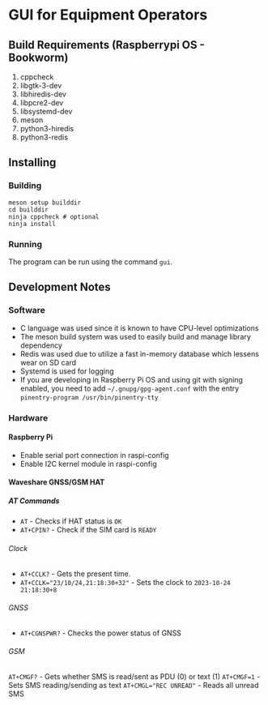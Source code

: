 # GUI for Equipment Operators

## Build Requirements (Raspberrypi OS - Bookworm)

1. cppcheck
2. libgtk-3-dev
3. libhiredis-dev
4. libpcre2-dev
5. libsystemd-dev
6. meson
7. python3-hiredis
8. python3-redis

## Installing

### Building
```
meson setup builddir
cd builddir
ninja cppcheck # optional
ninja install
```

### Running

The program can be run using the command `gui`.

## Development Notes

### Software

- C language was used since it is known to have CPU-level optimizations
- The meson build system was used to easily build and manage library dependency
- Redis was used due to utilize a fast in-memory database which lessens wear on SD card
- Systemd is used for logging
- If you are developing in Raspberry Pi OS and using git with signing enabled, you need to add `~/.gnupg/gpg-agent.conf` with the entry `pinentry-program /usr/bin/pinentry-tty`

### Hardware

#### Raspberry Pi

- Enable serial port connection in raspi-config
- Enable I2C kernel module in raspi-config

#### Waveshare GNSS/GSM HAT

##### AT Commands 

- `AT` - Checks if HAT status is `OK`
- `AT+CPIN?` - Check if the SIM card is `READY`

###### Clock

- `AT+CCLK?` - Gets the present time.
- `AT+CCLK="23/10/24,21:18:30+32"` - Sets the clock to `2023-10-24 21:18:30+8` 

###### GNSS

- `AT+CGNSPWR?` - Checks the power status of GNSS

###### GSM

`AT+CMGF?` - Gets whether SMS is read/sent as PDU (0) or text (1)
`AT+CMGF=1` - Sets SMS reading/sending as text
`AT+CMGL="REC UNREAD"` - Reads all unread SMS
